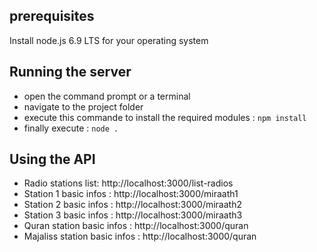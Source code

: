 ## prerequisites
Install node.js 6.9 LTS for your operating system
## Running the server
* open the command prompt or a terminal 
* navigate to the project folder 
* execute this commande to install the required modules : `npm install`
* finally execute : `node .`

## Using the API
* Radio stations list:  http://localhost:3000/list-radios
* Station 1 basic infos : http://localhost:3000/miraath1
* Station 2 basic infos : http://localhost:3000/miraath2
* Station 3 basic infos : http://localhost:3000/miraath3
* Quran station basic infos : http://localhost:3000/quran
* Majaliss station basic infos : http://localhost:3000/quran
